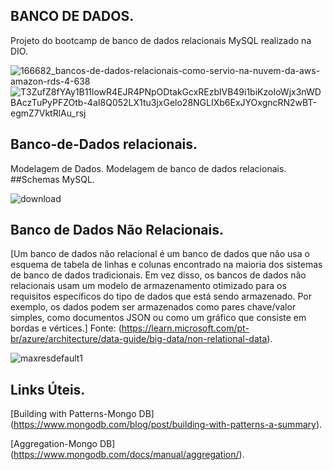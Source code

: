 
## BANCO DE DADOS.

Projeto do bootcamp de banco de dados relacionais MySQL realizado na DIO.

![166682_bancos-de-dados-relacionais-como-servio-na-nuvem-da-aws-amazon-rds-4-638](https://user-images.githubusercontent.com/105523771/229142182-220560f4-8936-4b79-8432-7e67cb0a238e.jpg) 
![T3ZufZ8fYAy1B11lowR4EJR4PNpODtakGcxREzblVB49i1biKzoIoWjx3nWDBAczTuPyPFZOtb-4aI8Q052LX1tu3jxGelo28NGLIXb6ExJYOxgncRN2wBT-egmZ7VktRlAu_rsj](https://user-images.githubusercontent.com/105523771/229142323-fbfde1fb-a1ef-48d0-a4b6-715c1cb84446.png)


## Banco-de-Dados relacionais.
Modelagem de Dados.
Modelagem de banco de dados relacionais.
##Schemas MySQL.

![download](https://user-images.githubusercontent.com/105523771/229140608-0c018a76-47d8-4445-814a-c16a01faefe1.png)


## Banco de Dados Não Relacionais.

[Um banco de dados não relacional é um banco de dados que não usa o esquema de tabela de linhas e colunas encontrado na maioria dos sistemas de banco de dados tradicionais. Em vez disso, os bancos de dados não relacionais usam um modelo de armazenamento otimizado para os requisitos específicos do tipo de dados que está sendo armazenado. Por exemplo, os dados podem ser armazenados como pares chave/valor simples, como documentos JSON ou como um gráfico que consiste em bordas e vértices.] Fonte: (https://learn.microsoft.com/pt-br/azure/architecture/data-guide/big-data/non-relational-data).

![maxresdefault1](https://user-images.githubusercontent.com/105523771/229142966-1c6ad401-eef9-46d3-9403-9bbb151cd54d.jpg)


## Links Úteis.

[Building with Patterns-Mongo DB] (https://www.mongodb.com/blog/post/building-with-patterns-a-summary).

[Aggregation-Mongo DB] (https://www.mongodb.com/docs/manual/aggregation/).
